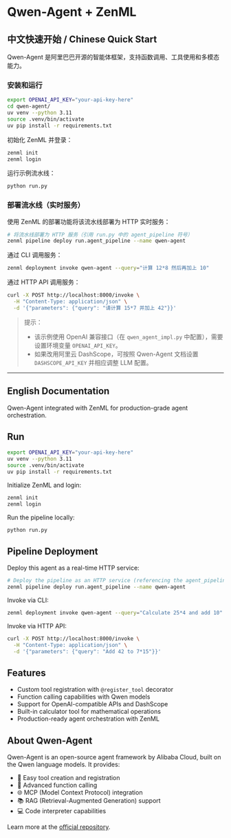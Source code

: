 # Qwen-Agent + ZenML

## 中文快速开始 / Chinese Quick Start

Qwen-Agent 是阿里巴巴开源的智能体框架，支持函数调用、工具使用和多模态能力。

### 安装和运行
```bash
export OPENAI_API_KEY="your-api-key-here"
cd qwen-agent/
uv venv --python 3.11
source .venv/bin/activate
uv pip install -r requirements.txt
```

初始化 ZenML 并登录：
```bash
zenml init
zenml login
```

运行示例流水线：
```bash
python run.py
```

### 部署流水线（实时服务）
使用 ZenML 的部署功能将该流水线部署为 HTTP 实时服务：

```bash
# 将流水线部署为 HTTP 服务（引用 run.py 中的 agent_pipeline 符号）
zenml pipeline deploy run.agent_pipeline --name qwen-agent
```

通过 CLI 调用服务：
```bash
zenml deployment invoke qwen-agent --query="计算 12*8 然后再加上 10"
```

通过 HTTP API 调用服务：
```bash
curl -X POST http://localhost:8000/invoke \
  -H "Content-Type: application/json" \
  -d '{"parameters": {"query": "请计算 15*7 并加上 42"}}'
```

> 提示：
> - 该示例使用 OpenAI 兼容接口（在 `qwen_agent_impl.py` 中配置），需要设置环境变量 `OPENAI_API_KEY`。
> - 如果改用阿里云 DashScope，可按照 Qwen-Agent 文档设置 `DASHSCOPE_API_KEY` 并相应调整 LLM 配置。

---

## English Documentation

Qwen-Agent integrated with ZenML for production-grade agent orchestration.

## Run
```bash
export OPENAI_API_KEY="your-api-key-here"
uv venv --python 3.11
source .venv/bin/activate
uv pip install -r requirements.txt
```

Initialize ZenML and login:
```bash
zenml init
zenml login
```

Run the pipeline locally:
```bash
python run.py
```

## Pipeline Deployment

Deploy this agent as a real-time HTTP service:

```bash
# Deploy the pipeline as an HTTP service (referencing the agent_pipeline symbol in run.py)
zenml pipeline deploy run.agent_pipeline --name qwen-agent
```

Invoke via CLI:
```bash
zenml deployment invoke qwen-agent --query="Calculate 25*4 and add 10"
```

Invoke via HTTP API:
```bash
curl -X POST http://localhost:8000/invoke \
  -H "Content-Type: application/json" \
  -d '{"parameters": {"query": "Add 42 to 7*15"}}'
```

## Features
- Custom tool registration with `@register_tool` decorator
- Function calling capabilities with Qwen models
- Support for OpenAI-compatible APIs and DashScope
- Built-in calculator tool for mathematical operations
- Production-ready agent orchestration with ZenML

## About Qwen-Agent

Qwen-Agent is an open-source agent framework by Alibaba Cloud, built on the Qwen language models. It provides:
- 🔧 Easy tool creation and registration
- 🧠 Advanced function calling
- 🌐 MCP (Model Context Protocol) integration
- 📚 RAG (Retrieval-Augmented Generation) support
- 💻 Code interpreter capabilities

Learn more at the [official repository](https://github.com/QwenLM/Qwen-Agent).
